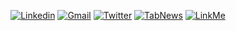 
<div align='center'>

[![Linkedin](https://img.shields.io/badge/LinkedIn-0D1117?style=for-the-badge&logo=linkedin&logoColor=0077B5)](https://www.linkedin.com/in/jonatasquirino/)
 <a href = "mailto:quirinoj02@gmail.com">![Gmail](https://img.shields.io/badge/Gmail-0D1117?style=for-the-badge&logo=gmail&logoColor=red)</a>
[![Twitter](https://img.shields.io/badge/Twitter-0D1117?style=for-the-badge&logo=twitter&logoColor=2a6199)](https://twitter.com/ojonatasquirino)
[![TabNews](https://img.shields.io/badge/tabnews-0D1117?style=for-the-badge&logo=Databricks&logoColor=fff)](https://www.tabnews.com.br/ojonatasquirino)
[![LinkMe](https://img.shields.io/badge/linkMe-0D1117?style=for-the-badge&logo=upcloud&logoColor=fff)](https://bit.ly/linkquirino)
  
</div>
